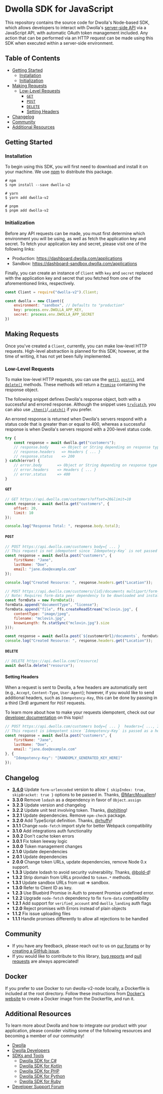 # Dwolla SDK for JavaScript

This repository contains the source code for Dwolla's Node-based SDK, which allows developers to interact with Dwolla's [server-side API](https://developers.dwolla.com/api-reference) via a JavaScript API, with automatic OAuth token management included. Any action that can be performed via an HTTP request can be made using this SDK when executed within a server-side environment.

## Table of Contents

* [Getting Started](#getting-started)
  * [Installation](#installation)
  * [Initialization](#initialization)
* [Making Requests](#making-requests)
  * [Low-Level Requests](#low-level-requests)
    * [`GET`](#get)
    * [`POST`](#post)
    * [`DELETE`](#delete)
    * [Setting Headers](#setting-headers)
* [Changelog](#changelog)
* [Community](#community)
* [Additional Resources](#additional-resources)

## Getting Started

### Installation
To begin using this SDK, you will first need to download and install it on your machine. We use [npm](https://www.npmjs.com/package/dwolla-v2) to distribute this package.

```shell
# npm
$ npm install --save dwolla-v2

# yarn
$ yarn add dwolla-v2

# pnpm
$ pnpm add dwolla-v2
```

### Initialization
Before any API requests can be made, you must first determine which environment you will be using, as well as fetch the application key and secret. To fetch your application key and secret, please visit one of the following links:

* Production: https://dashboard.dwolla.com/applications
* Sandbox: https://dashboard-sandbox.dwolla.com/applications

Finally, you can create an instance of `Client` with `key` and `secret` replaced with the application key and secret that you fetched from one of the aforementioned links, respectively.

```javascript
const Client = require("dwolla-v2").Client;

const dwolla = new Client({
    environment: "sandbox", // Defaults to "production"
    key: process.env.DWOLLA_APP_KEY,
    secret: process.env.DWOLLA_APP_SECRET
})
```

## Making Requests

Once you've created a `Client`, currently, you can make low-level HTTP requests. High-level abstraction is planned for this SDK; however, at the time of writing, it has not yet been fully implemented.

### Low-Level Requests

To make low-level HTTP requests, you can use the [`get()`](#get), [`post()`](#post), and [`delete()`](#delete) methods. These methods will return a [`Promise`](https://developer.mozilla.org/en-US/docs/Web/JavaScript/Reference/Global_Objects/Promise) containing the response object.

The following snippet defines Dwolla's response object, both with a successful and errored response. Although the snippet uses [`try`/`catch`](https://developer.mozilla.org/en-US/docs/Web/JavaScript/Reference/Statements/try...catch), you can also use [`.then()`](https://developer.mozilla.org/en-US/docs/Web/JavaScript/Reference/Global_Objects/Promise/then)/[`.catch()`](https://developer.mozilla.org/en-US/docs/Web/JavaScript/Reference/Global_Objects/Promise/catch) if you prefer.

An errored response is returned when Dwolla's servers respond with a status code that is greater than or equal to 400, whereas a successful response is when Dwolla's servers respond with a 200-level status code.

```javascript
try {
    const response = await dwolla.get("customers");
    // response.body      => Object or String depending on response type
    // response.headers   => Headers { ... }
    // response.status    => 200
} catch(error) {
    // error.body       => Object or String depending on response type
    // error.headers    => Headers { ... }
    // error.status     => 400
}
```

#### `GET`

```javascript
// GET https://api.dwolla.com/customers?offset=20&limit=10
const response = await dwolla.get("customers", {
    offset: 20,
    limit: 10
});

console.log("Response Total: ", response.body.total);
```

#### `POST`

```javascript
// POST https://api.dwolla.com/customers body={ ... }
// This request is not idempotent since `Idempotecy-Key` is not passed as a header
const response = await dwolla.post("customers", {
    firstName: "Jane",
    lastName: "Doe",
    email: "jane.doe@example.com"
});

console.log("Created Resource: ", response.headers.get("Location"));

// POST https://api.dwolla.com/customers/{id}/documents multipart/form-data ...
// Note: Requires form-data peer dependency to be downloaded and installed
const formData = new FormData();
formData.append("documentType", "license");
formData.append("file", ffs.createReadStream("mclovin.jpg", {
    contentType: "image/jpeg",
    filename: "mclovin.jpg",
    knownLength: fs.statSync("mclovin.jpg").size
}));

const response = await dwolla.post(`${customerUrl}/documents`, formData);
console.log("Created Resource: ", response.headers.get("Location"));
```

#### `DELETE`

```javascript
// DELETE https://api.dwolla.com/[resource]
await dwolla.delete("resource");
```

#### Setting Headers

When a request is sent to Dwolla, a few headers are automatically sent (e.g., `Accept`, `Content-Type`, `User-Agent`); however, if you would like to send additional headers, such as `Idempotency-Key`, this can be done by passing in a third (3rd) argument for `POST` requests.

To learn more about how to make your requests idempotent, check out our [developer documentation](https://developers.dwolla.com/api-reference#idempotency-key) on this topic!

```javascript
// POST https://api.dwolla.com/customers body={ ... }  headers={ ..., Idempotency-Key=... }
// This request is idempotent since `Idempotency-Key` is passed as a header
const response = await dwolla.post("customers", {
    firstName: "Jane",
    lastName: "Doe",
    email: "jane.doe@example.com"
}, {
    "Idempotency-Key": "[RANDOMLY_GENERATED_KEY_HERE]"
});
```

## Changelog

- **[3.4.0](https://github.com/Dwolla/dwolla-v2-node/releases/tag/v3.4.0)** Update `form-urlencoded` version to allow `{ skipIndex: true, skipBracket: true }` options to be passed in. Thanks, [@MarcMouallem](https://github.com/MarcMouallem)!
- **3.3.0** Remove `lodash` as a dependency in favor of `Object.assign`
- **3.2.3** Update version and changelog
- **3.2.2** Update unit test involving token. Thanks, [@philting](https://github.com/philting)!
- **3.2.1** Update dependencies. Remove `npm-check` package.
- **3.2.0** Add TypeScript definition. Thanks, [@rhuffy](https://github.com/rhuffy)!
- **3.1.1** Change `node-fetch` import style for better Webpack compatibility
- **3.1.0** Add integrations auth functionality
- **3.0.2** Don't cache token errors
- **3.0.1** Fix token leeway logic
- **3.0.0** Token management changes
- **2.1.0** Update dependencies
- **2.0.1** Update dependencies
- **2.0.0** Change token URLs, update dependencies, remove Node 0.x support.
- **1.3.3** Update lodash to avoid security vulnerability. Thanks, [@bold-d](https://github.com/bold-d)!
- **1.3.2** Strip domain from URLs provided to `token.*` methods.
- **1.3.1** Update sandbox URLs from uat => sandbox.
- **1.3.0** Refer to Client ID as key.
- **1.2.3** Use Bluebird Promise in Auth to prevent Promise undefined error.
- **1.2.2** Upgrade `node-fetch` dependency to fix `form-data` compatibility
- **1.2.1** Add support for `verified_account` and `dwolla_landing` auth flags
- **1.2.0** Reject promises with Errors instead of plain objects
- **1.1.2** Fix issue uploading files
- **1.1.1** Handle promises differently to allow all rejections to be handled

## Community
* If you have any feedback, please reach out to us on [our forums](https://discuss.dwolla.com/) or by [creating a GitHub issue](https://github.com/Dwolla/dwolla-v2-node/issues/new).
* If you would like to contribute to this library, [bug reports](https://github.com/Dwolla/dwolla-v2-node/issues) and [pull requests](https://github.com/Dwolla/dwolla-v2-node/pulls) are always appreciated!

## Docker

If you prefer to use Docker to run dwolla-v2-node locally, a Dockerfile is included at the root directory.
Follow these instructions from [Docker's website](https://docs.docker.com/build/hellobuild/) to create a Docker image from the Dockerfile, and run it.

## Additional Resources

To learn more about Dwolla and how to integrate our product with your application, please consider visiting some of the following resources and becoming a member of our community!

* [Dwolla](https://www.dwolla.com/)
* [Dwolla Developers](https://developers.dwolla.com/)
* [SDKs and Tools](https://developers.dwolla.com/sdks-tools)
  * [Dwolla SDK for C#](https://github.com/Dwolla/dwolla-v2-csharp)
  * [Dwolla SDK for Kotlin](https://github.com/Dwolla/dwolla-v2-kotlin)
  * [Dwolla SDK for PHP](https://github.com/Dwolla/dwolla-swagger-php)
  * [Dwolla SDK for Python](https://github.com/Dwolla/dwolla-v2-python)
  * [Dwolla SDK for Ruby](https://github.com/Dwolla/dwolla-v2-ruby)
* [Developer Support Forum](https://discuss.dwolla.com/)